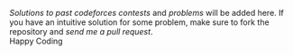 *Solutions to past codeforces contests* and *problems* will be added here. If you have an intuitive solution for some problem, make sure to fork the repository and *send me a pull request*. <br/>
Happy Coding

